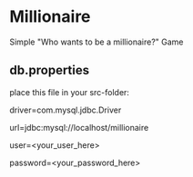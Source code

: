 # Millionaire
Simple "Who wants to be a millionaire?" Game


## db.properties

place this file in your src-folder:

driver=com.mysql.jdbc.Driver

url=jdbc:mysql://localhost/millionaire 

user=<your_user_here> 

password=<your_password_here>

